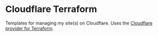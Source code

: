 # Cloudflare Terraform

Templates for managing my site(s) on Cloudflare. Uses the [Cloudflare provider for Terraform](https://registry.terraform.io/providers/cloudflare/cloudflare/latest/docs).
